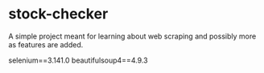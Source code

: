# stock-checker

A simple project meant for learning about web scraping and possibly more as features are added.

selenium==3.141.0
beautifulsoup4==4.9.3
